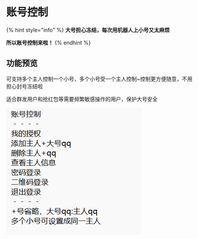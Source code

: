 # 账号控制

{% hint style="info" %}
**大号担心冻结，每次用机器人上小号又太麻烦**

**所以账号控制来啦！**
{% endhint %}

## 功能预览

可支持多个主人控制一个小号，多个小号受一个主人控制\~控制更方便随意，不用担心封号冻结啦

适合群发用户和抢红包等需要频繁敏感操作的用户，保护大号安全

![](<../.gitbook/assets/image (3).png>)

